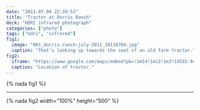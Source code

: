 ```yaml
---
date: "2011-07-04 22:39:53"
title: "Tractor at Dorris Ranch"
deck: "HDRI infrared photograph"
categories: ["photo"]
tags: ["hdri", "infrared"]
fig1:
  image: "001_dorris-ranch-july-2011_20110704.jpg"
  caption: "That’s looking up towards the seat of an old farm tractor."
fig2:
  iframe: "https://www.google.com/maps/embed?pb=!1m14!1m12!1m3!1d592.9492071838189!2d-123.01921360796442!3d44.02899996889409!2m3!1f0!2f0!3f0!3m2!1i1024!2i768!4f13.1!5e1!3m2!1sen!2sus!4v1391934740211"
  caption: "Location of tractor."
---
```


{% nada fig1 %}

---

{% nada fig2 width="100%" height="500" %}
